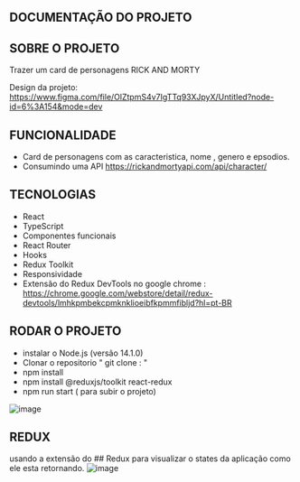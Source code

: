 
## DOCUMENTAÇÃO DO PROJETO

## SOBRE O PROJETO 

Trazer um card de personagens RICK AND MORTY 

Design da projeto:
https://www.figma.com/file/OlZtpmS4v7IgTTq93XJpyX/Untitled?node-id=6%3A154&mode=dev

## FUNCIONALIDADE 

* Card de personagens com as caracteristica, nome , genero e epsodios.
* Consumindo uma API https://rickandmortyapi.com/api/character/

## TECNOLOGIAS 

* React 
* TypeScript
* Componentes funcionais
* React Router
* Hooks
* Redux Toolkit
* Responsividade
* Extensão do Redux DevTools no google chrome : https://chrome.google.com/webstore/detail/redux-devtools/lmhkpmbekcpmknklioeibfkpmmfibljd?hl=pt-BR

## RODAR O PROJETO 

* instalar o Node.js (versão 14.1.0)
* Clonar o repositorio " git clone : "
* npm install 
* npm install @reduxjs/toolkit react-redux 
* npm run start ( para subir o projeto)

![image](https://github.com/hiquepietro/desafio-letrus/assets/91694349/dc1cd8ba-d45a-48ef-879b-aec190b15ea5)


## REDUX 
usando a extensão do ## Redux para visualizar o states da aplicação como ele esta retornando.
![image](https://github.com/hiquepietro/desafio-letrus/assets/91694349/a5c09fc5-adca-45f2-8217-35c603a81769)



